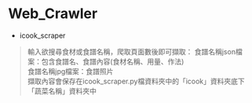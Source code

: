 # Web_Crawler

* icook_scraper
> 輸入欲搜尋食材或食譜名稱，爬取頁面數後即可擷取：
>     食譜名稱json檔案：包含食譜名、食譜內容(食材名稱、用量、作法)\
>     食譜名稱jpg檔案：食譜照片\
> 擷取內容會保存在icook_scraper.py檔資料夾中的「icook」資料夾底下「蔬菜名稱」資料夾中
